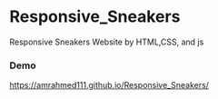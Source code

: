 # Responsive_Sneakers
Responsive Sneakers Website by HTML,CSS, and js
### Demo

https://amrahmed111.github.io/Responsive_Sneakers/
